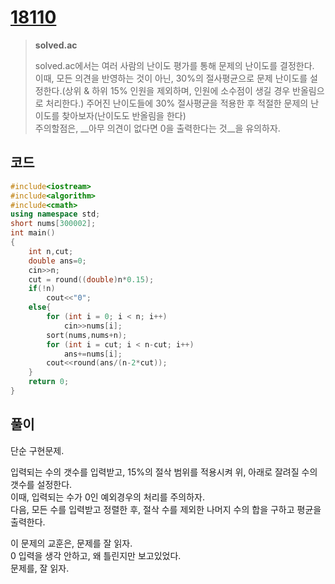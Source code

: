 # [18110](https://www.acmicpc.net/problem/18110)

> __solved.ac__
>
> solved.ac에서는 여러 사람의 난이도 평가를 통해 문제의 난이도를 결정한다.  
> 이때, 모든 의견을 반영하는 것이 아닌, 30%의 절사평균으로 문제 난이도를 설정한다.(상위 & 하위 15% 인원을 제외하며, 인원에 소수점이 생길 경우 반올림으로 처리한다.)
> 주어진 난이도들에 30% 절사평균을 적용한 후 적절한 문제의 난이도를 찾아보자(난이도도 반올림을 한다)  
> 주의할점은, __아무 의견이 없다면 0을 출력한다는 것__을 유의하자.

## 코드

```c++
#include<iostream>
#include<algorithm>
#include<cmath>
using namespace std;
short nums[300002];
int main()
{
    int n,cut;
    double ans=0;
    cin>>n;
    cut = round((double)n*0.15);
    if(!n)
        cout<<"0";
    else{
        for (int i = 0; i < n; i++)
            cin>>nums[i];
        sort(nums,nums+n);
        for (int i = cut; i < n-cut; i++)
            ans+=nums[i];
        cout<<round(ans/(n-2*cut));
    }
    return 0;
}
```

## 풀이

단순 구현문제.  

입력되는 수의 갯수를 입력받고, 15%의 절삭 범위를 적용시켜 위, 아래로 잘려질 수의 갯수를 설정한다.  
이때, 입력되는 수가 0인 예외경우의 처리를 주의하자.  
다음, 모든 수를 입력받고 정렬한 후, 절삭 수를 제외한 나머지 수의 합을 구하고 평균을 출력한다.  

이 문제의 교훈은, 문제를 잘 읽자.  
0 입력을 생각 안하고, 왜 틀린지만 보고있었다.  
문제를, 잘 읽자.  
